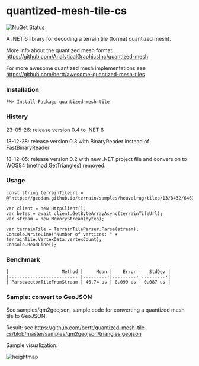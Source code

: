 # quantized-mesh-tile-cs

[![NuGet Status](http://img.shields.io/nuget/v/quantized-mesh-tile.svg?style=flat)](https://www.nuget.org/packages/quantized-mesh-tile/)

A .NET 6 library for decoding a terrain tile (format quantized mesh).

More info about the quantized mesh format: https://github.com/AnalyticalGraphicsInc/quantized-mesh

For more awesome quantized mesh implementations see https://github.com/bertt/awesome-quantized-mesh-tiles

### Installation

```
PM> Install-Package quantized-mesh-tile
```

### History

23-05-26: release version 0.4 to .NET 6

18-12-28: release version 0.3 with BinaryReader instead of FastBinaryReader

18-12-05: release version 0.2 with new .NET project file and conversion to WGS84 (method GetTriangles) removed.

### Usage

```
const string terrainTileUrl = @"https://geodan.github.io/terrain/samples/heuvelrug/tiles/13/8432/6467.terrain";

var client = new HttpClient();
var bytes = await client.GetByteArrayAsync(terrainTileUrl);
var stream = new MemoryStream(bytes);

var terrainTile = TerrainTileParser.Parse(stream);
Console.WriteLine("Number of vertices: " + terrainTile.VertexData.vertexCount);
Console.ReadLine();
```

### Benchmark

```
|                    Method |     Mean |    Error |   StdDev |
|-------------------------- |---------:|---------:|---------:|
| ParseVectorTileFromStream | 46.74 us | 0.099 us | 0.087 us |
```


 ### Sample: convert to GeoJSON

 See samples/qm2geojson, sample code for converting a quantized mesh tile to GeoJSON. 
 
 Result: see https://github.com/bertt/quantized-mesh-tile-cs/blob/master/samples/qm2geojson/triangles.geojson
 
 Sample visualization:

![heightmap](https://user-images.githubusercontent.com/538812/66191533-dbddc700-e68e-11e9-8a62-e190353c8b90.png)

